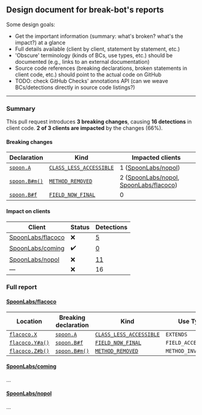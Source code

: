 ## Design document for break-bot's reports

Some design goals:
  - Get the important information (summary: what's broken? what's the impact?) at a glance
  - Full details available (client by client, statement by statement, etc.)
  - 'Obscure' terminology (kinds of BCs, use types, etc.) should be documented (e.g., links to an external documentation)
  - Source code references (breaking declarations, broken statements in client code, etc.) should point to the actual code on GitHub
  - TODO: check GitHub Checks' annotations API (can we weave BCs/detections directly in source code listings?)

---

### Summary

This pull request introduces **3 breaking changes**, causing **16 detections** in client code.
**2 of 3 clients are impacted** by the changes (66%).

#### Breaking changes

Declaration | Kind | Impacted clients
----------- | ---- | ----------------
[`spoon.A`]()     | [`CLASS_LESS_ACCESSIBLE`]() | 1 ([SpoonLabs/nopol](https://github.com/SpoonLabs/nopol))
[`spoon.B#m()`]() | [`METHOD_REMOVED`]() | 2 ([SpoonLabs/nopol](https://github.com/SpoonLabs/nopol), [SpoonLabs/flacoco](https://github.com/SpoonLabs/flacoco))
[`spoon.B#f`]()   | [`FIELD_NOW_FINAL`]() | 0

#### Impact on clients

Client | Status | Detections
------ | ------ | ----------
[SpoonLabs/flacoco](https://github.com/SpoonLabs/flacoco) | :x: | [5]()
[SpoonLabs/coming](https://github.com/SpoonLabs/coming) | :heavy_check_mark: | [0]()
[SpoonLabs/nopol](https://github.com/SpoonLabs/nopol) | :x: | [11]()
— | :x: | 16

### Full report

#### [SpoonLabs/flacoco](https://github.com/SpoonLabs/flacoco)

Location | Breaking declaration | Kind | Use Type  
-------- | -------------------- | ---- | --------
[`flacoco.X`]()     | [`spoon.A`]()     | [`CLASS_LESS_ACCESSIBLE`]() | `EXTENDS`
[`flacoco.Y#a()`]() | [`spoon.B#f`]()   | [`FIELD_NOW_FINAL`]()       | `FIELD_ACCESS`
[`flacoco.Z#b()`]() | [`spoon.B#m()`]() | [`METHOD_REMOVED`]()        | `METHOD_INVOCATION`

#### [SpoonLabs/coming](https://github.com/SpoonLabs/coming)
...

#### [SpoonLabs/nopol](https://github.com/SpoonLabs/nopol)
...
